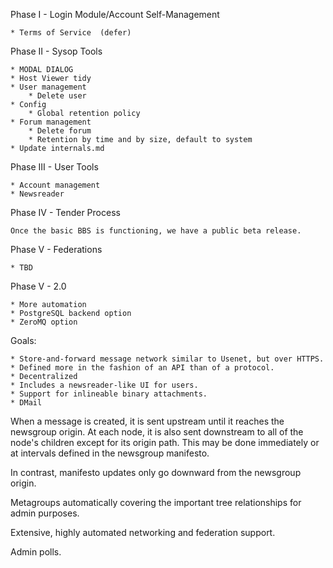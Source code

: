 
Phase I - Login Module/Account Self-Management

    * Terms of Service  (defer)

Phase II - Sysop Tools

    * MODAL DIALOG
    * Host Viewer tidy
    * User management
        * Delete user
    * Config
        * Global retention policy
    * Forum management
        * Delete forum
        * Retention by time and by size, default to system
    * Update internals.md

Phase III - User Tools

    * Account management
    * Newsreader

Phase IV - Tender Process

    Once the basic BBS is functioning, we have a public beta release.

Phase V - Federations

    * TBD

Phase V - 2.0

    * More automation
    * PostgreSQL backend option
    * ZeroMQ option


Goals:

    * Store-and-forward message network similar to Usenet, but over HTTPS.
    * Defined more in the fashion of an API than of a protocol.
    * Decentralized
    * Includes a newsreader-like UI for users.
    * Support for inlineable binary attachments.
    * DMail

When a message is created, it is sent upstream until it reaches the newsgroup
origin. At each node, it is also sent downstream to all of the node's children
except for its origin path. This may be done immediately or at intervals defined
in the newsgroup manifesto.

In contrast, manifesto updates only go downward from the newsgroup origin.

Metagroups automatically covering the important tree relationships for admin
purposes.

Extensive, highly automated networking and federation support.

Admin polls.
